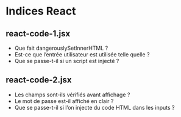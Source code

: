 # Indices React

## react-code-1.jsx
- Que fait dangerouslySetInnerHTML ?
- Est-ce que l’entrée utilisateur est utilisée telle quelle ?
- Que se passe-t-il si un script est injecté ?

## react-code-2.jsx
- Les champs sont-ils vérifiés avant affichage ?
- Le mot de passe est-il affiché en clair ?
- Que se passe-t-il si l’on injecte du code HTML dans les inputs ?
